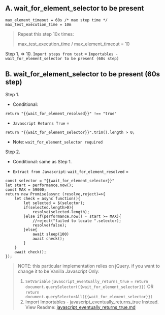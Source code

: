 ## A. wait_for_element_selector to be present
```@javascript
max_element_timeout = 60s /* max step time */
max_test_execution_time = 10m
```
> Repeat this step 10x times:
> 
> max_test_execution_time / max_element_timeout = 10

Step 1. => 10.
`Import steps from test` = `Importables - wait_for_element_selector to be present (60s step)`

## B. wait_for_element_selector to be present (60s step)

Step 1.    
- Conditional:
```@javascript
return "{{wait_for_element_resolved}}" !== "true"
```
- `Javascript Returns True` =
```@javascript
return "{{wait_for_element_selector}}".trim().length > 0;
```

- Note: `wait_for_element_selector required`

Step 2.
- Conditional: same as Step 1.

- `Extract from Javascript`: `wait_for_element_resolved` =
```@javascript
const selector = "{{wait_for_element_selector}}"
let start = performance.now();
const MAX = 59000;
return new Promise(async (resolve,reject)=>{
    let check = async function(){
    	let selected = $(selector);
    	if(selected.length>0){
    		resolve(selected.length);
    	}else if(performance.now() - start >= MAX){
    		//reject("failed to locate ".selector);
    		resolve(false);
    	}else{
    		await sleep(100)
    		await check();
    	}
    }
    await check();
});
```

> NOTE: this particular implementation relies on jQuery. if you want to change it to be Vanilla Javascript Only:
> 1. `SetVariable` `javascript_eventually_returns_true` = `return document.querySelector({{wait_for_element_selector}})` OR `return document.querySelectorAll({{wait_for_element_selector}})`
> 2. Import Importables - javascript_eventually_returns_true Instead. View Readme: [javascript_eventually_returns_true.md](javascript_eventually_returns_true.md)


